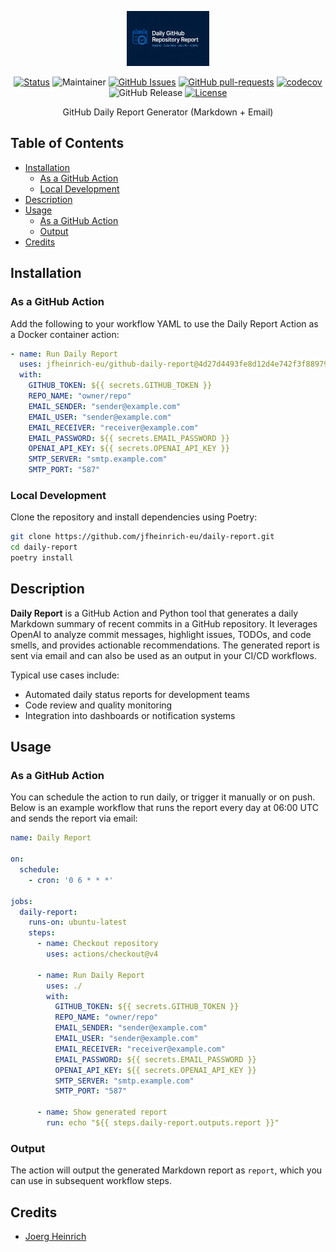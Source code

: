 <p align="center">
  <a href="" rel="noopener">
 <img height=88px src="./assets/daily-report-logo.png" alt="Daily Report"></a>
</p>

<div align="center">

[![Status](https://img.shields.io/badge/status-active-success.svg)]()
![Maintainer](https://img.shields.io/badge/maintainer-@jfheinrich-blue)
[![GitHub Issues](https://img.shields.io/github/issues/jfheinrich-eu/github-daily-report.svg)](https://github.com/jfheinrich-eu/github-daily-report/issues)
[![GitHub pull-requests](https://img.shields.io/github/issues-pr/jfheinrich-eu/github-daily-report.svg)](https://GitHub.com/Naereen/StrapDown.js/pull/)
[![codecov](https://codecov.io/gh/jfheinrich-eu/github-daily-report/graph/badge.svg?token=aMeOlgalvx)](https://codecov.io/gh/jfheinrich-eu/github-daily-report)
![GitHub Release](https://img.shields.io/github/v/release/jfheinrich-eu/github-daily-report)
[![License](https://img.shields.io/badge/license-MIT-blue.svg)](/LICENSE)

</div>


<p align="center">
  GitHub Daily Report Generator (Markdown + Email)
</p>

<h2>Table of Contents</h2>

- [Installation](#installation)
  - [As a GitHub Action](#as-a-github-action)
  - [Local Development](#local-development)
- [Description](#description)
- [Usage](#usage)
  - [As a GitHub Action](#as-a-github-action-1)
  - [Output](#output)
- [Credits](#credits)

## Installation

### As a GitHub Action

Add the following to your workflow YAML to use the Daily Report Action as a Docker container action:

```yaml
- name: Run Daily Report
  uses: jfheinrich-eu/github-daily-report@4d27d4493fe8d12d4e742f3f889790c9d8ded4a7  # v1.0.1
  with:
    GITHUB_TOKEN: ${{ secrets.GITHUB_TOKEN }}
    REPO_NAME: "owner/repo"
    EMAIL_SENDER: "sender@example.com"
    EMAIL_USER: "sender@example.com"
    EMAIL_RECEIVER: "receiver@example.com"
    EMAIL_PASSWORD: ${{ secrets.EMAIL_PASSWORD }}
    OPENAI_API_KEY: ${{ secrets.OPENAI_API_KEY }}
    SMTP_SERVER: "smtp.example.com"
    SMTP_PORT: "587"
```

### Local Development

Clone the repository and install dependencies using Poetry:

```bash
git clone https://github.com/jfheinrich-eu/daily-report.git
cd daily-report
poetry install
```

## Description

**Daily Report** is a GitHub Action and Python tool that generates a daily Markdown summary of recent commits in a GitHub repository.
It leverages OpenAI to analyze commit messages, highlight issues, TODOs, and code smells, and provides actionable recommendations.
The generated report is sent via email and can also be used as an output in your CI/CD workflows.

Typical use cases include:
- Automated daily status reports for development teams
- Code review and quality monitoring
- Integration into dashboards or notification systems

## Usage

### As a GitHub Action

You can schedule the action to run daily, or trigger it manually or on push.
Below is an example workflow that runs the report every day at 06:00 UTC and sends the report via email:

```yaml
name: Daily Report

on:
  schedule:
    - cron: '0 6 * * *'

jobs:
  daily-report:
    runs-on: ubuntu-latest
    steps:
      - name: Checkout repository
        uses: actions/checkout@v4

      - name: Run Daily Report
        uses: ./
        with:
          GITHUB_TOKEN: ${{ secrets.GITHUB_TOKEN }}
          REPO_NAME: "owner/repo"
          EMAIL_SENDER: "sender@example.com"
          EMAIL_USER: "sender@example.com"
          EMAIL_RECEIVER: "receiver@example.com"
          EMAIL_PASSWORD: ${{ secrets.EMAIL_PASSWORD }}
          OPENAI_API_KEY: ${{ secrets.OPENAI_API_KEY }}
          SMTP_SERVER: "smtp.example.com"
          SMTP_PORT: "587"

      - name: Show generated report
        run: echo "${{ steps.daily-report.outputs.report }}"
```

### Output

The action will output the generated Markdown report as `report`, which you can use in subsequent workflow steps.

## Credits

- [Joerg Heinrich](@jfheinrich)
